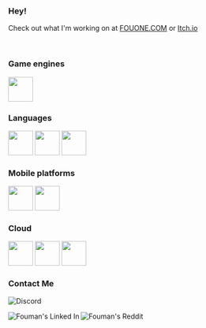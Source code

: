 ### Hey!

Check out what I'm working on at [FOUONE.COM](https://www.fouone.com) or [Itch.io](https://fouman75.itch.io/)

<!--
**fouman75/fouman75** is a ✨ _special_ ✨ repository because its `README.md` (this file) appears on your GitHub profile.

Here are some ideas to get you started:

- 🔭 I’m currently working on ...
- 🌱 I’m currently learning ...
- 👯 I’m looking to collaborate on ...
- 🤔 I’m looking for help with ...
- 💬 Ask me about ...
- 📫 How to reach me: ...
- 😄 Pronouns: ...
- ⚡ Fun fact: ...
-->

<br/>

<!--
<a href="https://discord.gg/users/fouman#9537">
  <img align="left" alt="Fouman's Discord" width="22px" src="https://cdn.jsdelivr.net/npm/simple-icons@v3/icons/discord.svg" />
</a>
-->
<!-- <code><img height="50" src="https://cdn.jsdelivr.net/npm/simple-icons@v3/icons/"></code> -->

### Game engines
<code><img height="50" src="https://img.shields.io/static/v1?label=%20&message=Unity&color=black&logo=unity&style=for-the-badge&logoColor=white"></code>

### Languages
<code><img height="50" src="https://img.shields.io/static/v1?label=%20&message=C%23&color=239120&logo=csharp&style=for-the-badge&logoColor=white"></code>
<code><img height="50" src="https://img.shields.io/static/v1?label=%20&message=Javascript&color=F7DF1E&logo=javascript&style=for-the-badge&logoColor=white"></code>
<code><img height="50" src="https://img.shields.io/static/v1?label=%20&message=Java&color=007396&logo=java&style=for-the-badge&logoColor=white"></code>


### Mobile platforms     
<code><img height="50" src="https://img.shields.io/static/v1?label=%20&message=Android&color=3DDC84&logo=android&style=for-the-badge&logoColor=white"></code>
<code><img height="50" src="https://img.shields.io/static/v1?label=%20&message=iOS&color=000000&logo=ios&style=for-the-badge&logoColor=white"></code>

### Cloud
<code><img height="50" src="https://img.shields.io/static/v1?label=%20&message=Firebase&color=FFCA28&logo=firebase&style=for-the-badge&logoColor=white"></code>
<code><img height="50" src="https://img.shields.io/static/v1?label=%20&message=Playfab&color=243a5e&style=for-the-badge&logoColor=white"></code>
<code><img height="50" src="https://img.shields.io/static/v1?label=%20&message=Node.JS&color=339933&logo=nodedotjs&style=for-the-badge&logoColor=white"></code>
<br />

### Contact Me
![Discord](https://img.shields.io/static/v1?label=Discord&message=fouman%239537&color=5865F2&logo=discord&style=for-the-badge&logoColor=white)

<a href="https://www.linkedin.com/in/frederickouimet/">
  <img align="left" alt="Fouman's Linked In" src="https://img.shields.io/static/v1?label=%20&message=LinkedIN&color=0A66C2&logo=linkedin&style=for-the-badge&logoColor=white" />
</a>
<a href="https://www.reddit.com/user/fouman75/">
  <img align="left" alt="Fouman's Reddit" src="https://img.shields.io/static/v1?label=%20&message=Reddit&color=FF4500&logo=reddit&style=for-the-badge&logoColor=white" />
</a>
&nbsp;

<br />

<!--
![fouman](https://img.shields.io/github/repo-size/FOUMAN75/Jigsawnoi?style=plastic) ![GitHub language count](https://img.shields.io/github/languages/count/FOUMAN75/REPOSITORY?style=plastic) ![GitHub top language](https://img.shields.io/github/languages/top/FOUMAN75/REPOSITORY?style=plastic) ![GitHub last commit](https://img.shields.io/github/last-commit/FOUMAN75/REPOSITORY?color=red&style=plastic)
-->
<!-- ![Fouman's github stats](https://github-readme-stats.vercel.app/api?username=fouman75&show_icons=true&hide_border=true) -->
